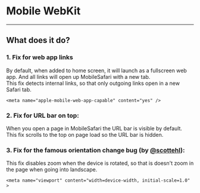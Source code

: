 # Mobile WebKit

---------------



## What does it do?  

### 1. Fix for web app links  
By default, when added to home screen, it will launch as a fullscreen web app. And all links will open up MobileSafari with a new tab.  
This fix detects internal links, so that only outgoing links open in a new Safari tab.  

    <meta name="apple-mobile-web-app-capable" content="yes" />

### 2. Fix for URL bar on top:  
When you open a page in MobileSafari the URL bar is visible by default.  
This fix scrolls to the top on page load so the URL bar is hidden.  

### 3. Fix for the famous orientation change bug (by [@scottehl](https://github.com/scottjehl/iOS-Orientationchange-Fix)):  
This fix disables zoom when the device is rotated, so that is doesn't zoom in the page when going into landscape.  

    <meta name="viewport" content="width=device-width, initial-scale=1.0" >